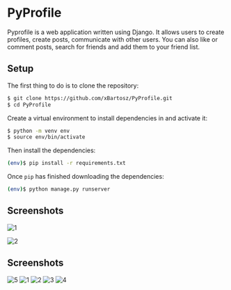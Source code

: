 # PyProfile

Pyprofile is a web application written using Django. It allows users to create profiles, create posts, communicate with other users. You can also like or comment posts, search for friends and add them to your friend list.

## Setup
The first thing to do is to clone the repository:

```sh
$ git clone https://github.com/xBartosz/PyProfile.git
$ cd PyProfile
```

Create a virtual environment to install dependencies in and activate it:

```sh
$ python -m venv env
$ source env/bin/activate
```

Then install the dependencies:

```sh
(env)$ pip install -r requirements.txt
```

Once `pip` has finished downloading the dependencies:
```sh
(env)$ python manage.py runserver
```

## Screenshots
![1](https://user-images.githubusercontent.com/99592187/174444616-d02750f2-e502-4384-9f8c-4e4de604f7dd.png)

![2](https://user-images.githubusercontent.com/99592187/174444775-8c6c9dca-2b52-4825-ad60-4ff3093022f5.png)


## Screenshots
![5](https://user-images.githubusercontent.com/99592187/202921752-e1ecb725-f973-4f60-b6a0-0d87bf459004.png)
![1](https://user-images.githubusercontent.com/99592187/202921702-89e2ab1f-28fd-4a27-a587-7cca8cbc079d.png)
![2](https://user-images.githubusercontent.com/99592187/202921703-61fcfb4c-1ce6-4e83-a1ac-46aef6a31579.png)
![3](https://user-images.githubusercontent.com/99592187/202921704-3cf7d101-d558-4c21-8069-cef639293bef.png)
![4](https://user-images.githubusercontent.com/99592187/202921700-b215c0d9-27f5-4d9b-b144-a5364cb3eba7.png)

